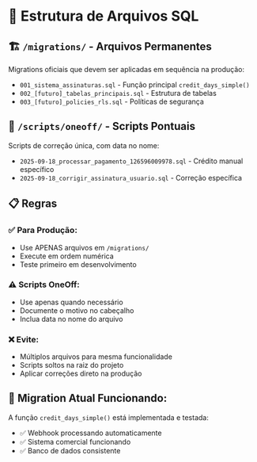 # 📁 Estrutura de Arquivos SQL

## 🏗️ `/migrations/` - Arquivos Permanentes
Migrations oficiais que devem ser aplicadas em sequência na produção:

- `001_sistema_assinaturas.sql` - Função principal `credit_days_simple()`
- `002_[futuro]_tabelas_principais.sql` - Estrutura de tabelas
- `003_[futuro]_policies_rls.sql` - Políticas de segurança

## 🔧 `/scripts/oneoff/` - Scripts Pontuais  
Scripts de correção única, com data no nome:

- `2025-09-18_processar_pagamento_126596009978.sql` - Crédito manual específico
- `2025-09-18_corrigir_assinatura_usuario.sql` - Correção específica

## 📋 Regras

### ✅ **Para Produção:**
- Use APENAS arquivos em `/migrations/`
- Execute em ordem numérica
- Teste primeiro em desenvolvimento

### ⚠️ **Scripts OneOff:**
- Use apenas quando necessário
- Documente o motivo no cabeçalho
- Inclua data no nome do arquivo

### ❌ **Evite:**
- Múltiplos arquivos para mesma funcionalidade
- Scripts soltos na raiz do projeto
- Aplicar correções direto na produção

## 🎯 **Migration Atual Funcionando:**
A função `credit_days_simple()` está implementada e testada:
- ✅ Webhook processando automaticamente
- ✅ Sistema comercial funcionando
- ✅ Banco de dados consistente